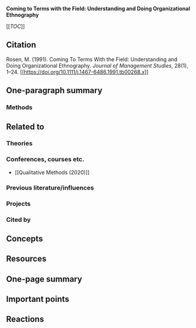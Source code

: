 **Coming to Terms with the Field: Understanding and Doing Organizational Ethnography**

[[_TOC_]]

## Citation

Rosen, M. (1991). Coming To Terms With the Field: Understanding and Doing Organizational Ethnography. *Journal of Management Studies*, 28(1), 1–24. [[https://doi.org/10.1111/j.1467-6486.1991.tb00268.x]]

## One-paragraph summary

### Methods

## Related to

### Theories

### Conferences, courses etc.
* [[Qualitative Methods (2020)]]

### Previous literature/influences

### Projects

### Cited by

## Concepts

## Resources

## One-page summary

## Important points

## Reactions